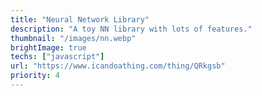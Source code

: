 ```yaml
---
title: "Neural Network Library"
description: "A toy NN library with lots of features."
thumbnail: "/images/nn.webp"
brightImage: true
techs: ["javascript"]
url: "https://www.icandoathing.com/thing/QRkgsb"
priority: 4
---
```

